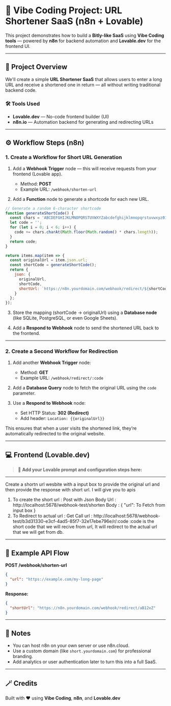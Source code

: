 # 🧠 Vibe Coding Project: URL Shortener SaaS (n8n + Lovable)

This project demonstrates how to build a **Bitly-like SaaS** using **Vibe Coding tools** — powered by **n8n** for backend automation and **Lovable.dev** for the frontend UI.

---

## 🚀 Project Overview

We'll create a simple **URL Shortener SaaS** that allows users to enter a long URL and receive a shortened one in return — all without writing traditional backend code.

### 🛠️ Tools Used
- **Lovable.dev** — No-code frontend builder (UI)
- **n8n.io** — Automation backend for generating and redirecting URLs

---

## ⚙️ Workflow Steps (n8n)

### **1. Create a Workflow for Short URL Generation**

1. Add a **Webhook Trigger** node — this will receive requests from your frontend (Lovable app).
   - Method: **POST**
   - Example URL: `/webhook/shorten-url`

2. Add a **Function** node to generate a shortcode for each new URL.

```javascript
// Generate a random 6-character shortcode
function generateShortCode() {
  const chars = 'ABCDEFGHIJKLMNOPQRSTUVWXYZabcdefghijklmnopqrstuvwxyz0123456789';
  let code = '';
  for (let i = 0; i < 6; i++) {
    code += chars.charAt(Math.floor(Math.random() * chars.length));
  }
  return code;
}

return items.map(item => {
  const originalUrl = item.json.url;
  const shortCode = generateShortCode();
  return {
    json: {
      originalUrl,
      shortCode,
      shortUrl: `https://n8n.yourdomain.com/webhook/redirect/${shortCode}`
    }
  };
});
```

3. Store the mapping (shortCode → originalUrl) using a **Database node** (like SQLite, PostgreSQL, or even Google Sheets).

4. Add a **Respond to Webhook** node to send the shortened URL back to the frontend.

---

### **2. Create a Second Workflow for Redirection**

1. Add another **Webhook Trigger** node:
   - Method: **GET**
   - Example URL: `/webhook/redirect/:code`

2. Add a **Database Query** node to fetch the original URL using the `code` parameter.

3. Use a **Respond to Webhook** node:
   - Set HTTP Status: **302 (Redirect)**
   - Add header: `Location: {{originalUrl}}`

This ensures that when a user visits the shortened link, they’re automatically redirected to the original website.

---

## 💻 Frontend (Lovable.dev)

> 🧩 **Add your Lovable prompt and configuration steps here:**  
---
Create a shortn url wesbite with a input box to provide the original url and then provide the response with short url.
I will give you to apis
1. To create the short url : Post with Json Body 
    Url : http://localhost:5678/webhook-test/shorten
    Body : { "url": To Fetch from input box }
2. To Redirect to actual url : Get Call
    url : http://localhost:5678/webhook-test/b3d31330-e3cf-4ad5-85f7-32e17ebe796e/r/:code
     :code is the short code that we will recive from url, It will redirect to the actual url that we will get from db. 
---

## 🧩 Example API Flow

**POST /webhook/shorten-url**
```json
{
  "url": "https://example.com/my-long-page"
}
```
**Response:**
```json
{
  "shortUrl": "https://n8n.yourdomain.com/webhook/redirect/aB12xZ"
}
```

---

## 🧠 Notes
- You can host n8n on your own server or use n8n.cloud.
- Use a custom domain (like `short.yourdomain.com`) for professional branding.
- Add analytics or user authentication later to turn this into a full SaaS.

---

## 🪄 Credits
Built with ❤️ using **Vibe Coding**, **n8n**, and **Lovable.dev**

